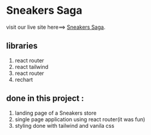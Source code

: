 # Sneakers Saga

visit our live site here==> [Sneakers Saga](https://assignment-nine-react-router.netlify.app/).

## libraries

1. react router
2. react tailwind
3. react router
4. rechart

## done in this project :
1. landing page of a Sneakers store
2. single page application using react router(it was fun)
3. styling done with tailwind and vanila css

